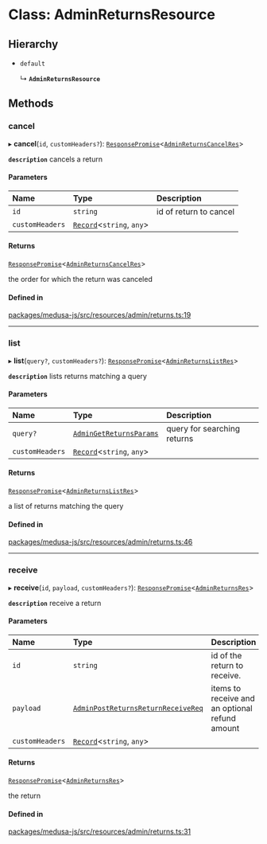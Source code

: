 # Class: AdminReturnsResource

## Hierarchy

- `default`

  ↳ **`AdminReturnsResource`**

## Methods

### cancel

▸ **cancel**(`id`, `customHeaders?`): [`ResponsePromise`](../modules/internal.md#responsepromise)<[`AdminReturnsCancelRes`](../modules/internal.md#adminreturnscancelres)\>

**`description`** cancels a return

#### Parameters

| Name | Type | Description |
| :------ | :------ | :------ |
| `id` | `string` | id of return to cancel |
| `customHeaders` | [`Record`](../modules/internal.md#record)<`string`, `any`\> |  |

#### Returns

[`ResponsePromise`](../modules/internal.md#responsepromise)<[`AdminReturnsCancelRes`](../modules/internal.md#adminreturnscancelres)\>

the order for which the return was canceled

#### Defined in

[packages/medusa-js/src/resources/admin/returns.ts:19](https://github.com/medusajs/medusa/blob/2eb2126f/packages/medusa-js/src/resources/admin/returns.ts#L19)

___

### list

▸ **list**(`query?`, `customHeaders?`): [`ResponsePromise`](../modules/internal.md#responsepromise)<[`AdminReturnsListRes`](../modules/internal.md#adminreturnslistres)\>

**`description`** lists returns matching a query

#### Parameters

| Name | Type | Description |
| :------ | :------ | :------ |
| `query?` | [`AdminGetReturnsParams`](internal.AdminGetReturnsParams.md) | query for searching returns |
| `customHeaders` | [`Record`](../modules/internal.md#record)<`string`, `any`\> |  |

#### Returns

[`ResponsePromise`](../modules/internal.md#responsepromise)<[`AdminReturnsListRes`](../modules/internal.md#adminreturnslistres)\>

a list of returns matching the query

#### Defined in

[packages/medusa-js/src/resources/admin/returns.ts:46](https://github.com/medusajs/medusa/blob/2eb2126f/packages/medusa-js/src/resources/admin/returns.ts#L46)

___

### receive

▸ **receive**(`id`, `payload`, `customHeaders?`): [`ResponsePromise`](../modules/internal.md#responsepromise)<[`AdminReturnsRes`](../modules/internal.md#adminreturnsres)\>

**`description`** receive a return

#### Parameters

| Name | Type | Description |
| :------ | :------ | :------ |
| `id` | `string` | id of the return to receive. |
| `payload` | [`AdminPostReturnsReturnReceiveReq`](internal.AdminPostReturnsReturnReceiveReq.md) | items to receive and an optional refund amount |
| `customHeaders` | [`Record`](../modules/internal.md#record)<`string`, `any`\> |  |

#### Returns

[`ResponsePromise`](../modules/internal.md#responsepromise)<[`AdminReturnsRes`](../modules/internal.md#adminreturnsres)\>

the return

#### Defined in

[packages/medusa-js/src/resources/admin/returns.ts:31](https://github.com/medusajs/medusa/blob/2eb2126f/packages/medusa-js/src/resources/admin/returns.ts#L31)
